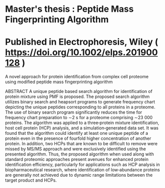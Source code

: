 # Master's thesis : Peptide Mass Fingerprinting Algorithm

# Published in Electrophoresis, Wiley ( https://doi.org/10.1002/elps.201900128 )

A novel approach for protein identification from complex cell proteome using modified peptide mass fingerprinting algorithm

ABSTRACT
A unique peptide based search algorithm for identification of protein mixture using PMF is proposed. The proposed search algorithm utilizes binary search and heapsort programs to generate frequency chart depicting the unique peptides corresponding to all proteins in a proteome. The use of binary search program significantly reduces the time for frequency chart preparation to ∼2 s for a proteome comprising ∼23 000 proteins. The algorithm was applied to a three‐protein mixture identification, host cell protein (HCP) analysis, and a simulation‐generated data set. It was found that the algorithm could identify at least one unique peptide of a protein even in the presence of fourfold higher concentration of another protein. In addition, two HCPs that are known to be difficult to remove were missed by MS/MS approach and were exclusively identified using the presented algorithm. Thus, the proposed algorithm when used along with standard proteomic approaches present avenues for enhanced protein identification efficiency, particularly for applications such as HCP analysis in biopharmaceutical research, where identification of low‐abundance proteins are generally not achieved due to dynamic range limitations between the target product and HCPs.
